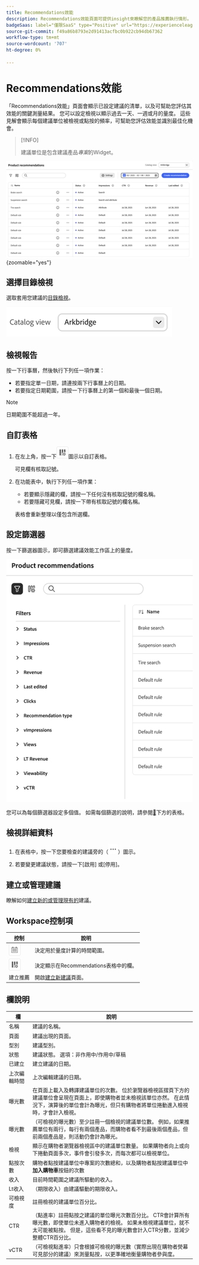 ```yaml
---
title: Recommendations效能
description: Recommendations效能頁面可提供insight來瞭解您的產品推薦執行情形。
badgeSaas: label="僅限SaaS" type="Positive" url="https://experienceleague.adobe.com/en/docs/commerce/user-guides/product-solutions" tooltip="僅適用於Adobe Commerce as a Cloud Service和Adobe Commerce Optimizer專案(Adobe管理的SaaS基礎結構)。"
source-git-commit: f49a86b8793e2d91413acfbc0b922cb94db67362
workflow-type: tm+mt
source-wordcount: '707'
ht-degree: 0%

---
```


# Recommendations效能

「Recommendations效能」頁面會顯示已設定建議的清單，以及可幫助您評估其效能的關鍵測量結果。 您可以設定檢視以顯示過去一天、一週或月的量度。 這些見解會顯示每個建議單位被檢視或點按的頻率，可幫助您評估效能並識別最佳化機會。

>[!INFO]
>
>建議單位是包含建議產品&#x200B;_專案_&#x200B;的Widget。

![建議效能](../assets/rec-performance.png){zoomable="yes"}

## 選擇&#x200B;**目錄檢視**

選取套用您建議的[目錄檢視](../setup/catalog-view.md)。

![目錄檢視](../assets/catalog-view.png)

## 檢視報告

按一下行事曆，然後執行下列任一項作業：

- 若要指定單一日期，請連按兩下行事曆上的日期。
- 若要指定日期範圍，請按一下行事曆上的第一個和最後一個日期。

>[!NOTE]
>
>日期範圍不能超過一年。

## 自訂表格

1. 在左上角，按一下![欄選擇器](../assets/icon-show-hide-columns.png)圖示以自訂表格。

   可見欄有核取記號。

1. 在功能表中，執行下列任一項作業：

   - 若要顯示隱藏的欄，請按一下任何沒有核取記號的欄名稱。
   - 若要隱藏可見欄，請按一下帶有核取記號的欄名稱。

   表格會重新整理以僅包含所選欄。

## 設定篩選器

按一下篩選器圖示，即可篩選建議效能工作區上的量度。

![篩選量度](../assets/rec-filters.png)

您可以為每個篩選器設定多個值。 如需每個篩選的說明，請參閱[&#128279;](#column-descriptions)下方的表格。

## 檢視詳細資料

1. 在表格中，按一下您要檢查的建議旁的（![更多選取器](../assets/btn-more.png)）圖示。

1. 若要變更建議狀態，請按一下[啟用] **&#x200B;**&#x200B;或[停用] **&#x200B;**。

## 建立或管理建議

瞭解如何[建立新的或管理現有的](../merchandising/recommendations/create.md)建議。

## Workspace控制項

| 控制 | 說明 |
|---|---|
| ![行事曆選擇器](../assets/icon-calendar.png) | 決定用於量度計算的時間範圍。 |
| ![資料行選擇器](../assets/icon-show-hide-columns.png) | 決定顯示在Recommendations表格中的欄。 |
| 建立推薦 | 開啟[建立新建議](../merchandising/recommendations/create.md)頁面。 |

## 欄說明

| 欄 | 說明 |
|---|---|
| 名稱 | 建議的名稱。 |
| 頁面 | 建議出現的頁面。 |
| 型別 | 建議型別。 |
| 狀態 | 建議狀態。 選項：非作用中/作用中/草稿 |
| 已建立 | 建立建議的日期。 |
| 上次編輯時間 | 上次編輯建議的日期。 |
| 曝光數 | 在頁面上載入及轉譯建議單位的次數。 位於瀏覽器檢視區摺頁下方的建議單位會呈現在頁面上，即使購物者並未檢視該單位亦然。 在此情況下，演算後的單位會計為曝光，但只有購物者將單位捲動進入檢視時，才會計入檢視。 |
| 曝光數 | （可檢視的曝光數）至少註冊一個檢視的建議單位數。 例如，如果推薦單位有兩行，每行有兩個產品，而購物者看不到最後兩個產品，但前兩個產品是，則活動仍會計為曝光。 |
| 檢視 | 顯示在購物者瀏覽器檢視區中的建議單位數量。 如果購物者向上或向下捲動頁面多次，事件會引發多次，而每次都可以檢視單位。 |
| 點按次數 | 購物者點按建議單位中專案的次數總和，以及購物者點按建議單位中&#x200B;**加入購物車**&#x200B;按鈕的次數 |
| 收入 | 目前時間範圍之建議所驅動的收入。 |
| Lt收入 | （期限收入）由建議驅動的期限收入。 |
| 可檢視度 | 註冊檢視的建議單位百分比。 |
| CTR | （點進率）註冊點按之建議的單位曝光次數百分比。 CTR會計算所有曝光數，即使單位未進入購物者的檢視。 如果未檢視建議單位，就不太可能被點按。 但是，這些看不見的曝光數會計入CTR分數，並減少整體CTR百分比。 |
| vCTR | （可檢視點進率）只會根據可檢視的曝光數（實際出現在購物者熒幕可見部分的建議）來測量點按，以更準確地衡量購物者參與度。 |
